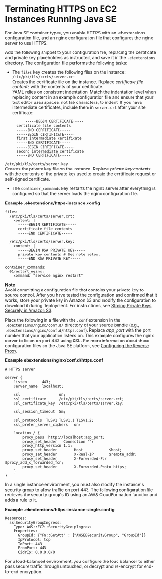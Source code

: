 # Terminating HTTPS on EC2 Instances Running Java SE<a name="https-singleinstance-java"></a>

For Java SE container types, you enable HTTPS with an \.ebextensions configuration file, and an nginx configuration file that configures the nginx server to use HTTPS\.

Add the following snippet to your configuration file, replacing the certificate and private key placeholders as instructed, and save it in the `.ebextensions` directory\. The configuration file performs the following tasks:

+ The `files` key creates the following files on the instance:  
`/etc/pki/tls/certs/server.crt`  
Creates the certificate file on the instance\. Replace *certificate file contents* with the contents of your certificate\.  
YAML relies on consistent indentation\. Match the indentation level when replacing content in an example configuration file and ensure that your text editor uses spaces, not tab characters, to indent\.
If you have intermediate certificates, include them in `server.crt` after your site certificate:  

  ```
        -----BEGIN CERTIFICATE-----
    certificate file contents
    -----END CERTIFICATE-----
    -----BEGIN CERTIFICATE-----
    first intermediate certificate
    -----END CERTIFICATE-----
    -----BEGIN CERTIFICATE-----
    second intermediate certificate
    -----END CERTIFICATE-----
  ```  
`/etc/pki/tls/certs/server.key`  
Creates the private key file on the instance\. Replace *private key contents* with the contents of the private key used to create the certificate request or self\-signed certificate\. 

+ The `container_commands` key restarts the nginx server after everything is configured so that the server loads the nginx configuration file\.

**Example \.ebextensions/https\-instance\.config**  

```
files:
  /etc/pki/tls/certs/server.crt:
    content: |
      -----BEGIN CERTIFICATE-----
      certificate file contents
      -----END CERTIFICATE-----
      
  /etc/pki/tls/certs/server.key:
    content: |
      -----BEGIN RSA PRIVATE KEY-----
      private key contents # See note below.
      -----END RSA PRIVATE KEY-----

container_commands:
  01restart_nginx:
    command: "service nginx restart"
```

**Note**  
Avoid committing a configuration file that contains your private key to source control\. After you have tested the configuration and confirmed that it works, store your private key in Amazon S3 and modify the configuration to download it during deployment\. For instructions, see [Storing Private Keys Securely in Amazon S3](https-storingprivatekeys.md)\.

Place the following in a file with the `.conf` extension in the `.ebextensions/nginx/conf.d/` directory of your source bundle \(e\.g\., `.ebextensions/nginx/conf.d/https.conf`\)\. Replace *app\_port* with the port number that your application listens on\. This example configures the nginx server to listen on port 443 using SSL\. For more information about these configuration files on the Java SE platform, see [Configuring the Reverse Proxy](java-se-nginx.md)\.

**Example ebextensions/nginx/conf\.d/https\.conf**  

```
# HTTPS server

server {
    listen       443;
    server_name  localhost;
    
    ssl                  on;
    ssl_certificate      /etc/pki/tls/certs/server.crt;
    ssl_certificate_key  /etc/pki/tls/certs/server.key;
    
    ssl_session_timeout  5m;
    
    ssl_protocols  TLSv1 TLSv1.1 TLSv1.2;
    ssl_prefer_server_ciphers   on;
    
    location / {
        proxy_pass  http://localhost:app_port;
        proxy_set_header   Connection "";
        proxy_http_version 1.1;
        proxy_set_header        Host            $host;
        proxy_set_header        X-Real-IP       $remote_addr;
        proxy_set_header        X-Forwarded-For $proxy_add_x_forwarded_for;
        proxy_set_header        X-Forwarded-Proto https;
    }
}
```

In a single instance environment, you must also modify the instance's security group to allow traffic on port 443\. The following configuration file retrieves the security group's ID using an AWS CloudFormation function and adds a rule to it\.

**Example \.ebextensions/https\-instance\-single\.config**  

```
Resources:
  sslSecurityGroupIngress: 
    Type: AWS::EC2::SecurityGroupIngress
    Properties:
      GroupId: {"Fn::GetAtt" : ["AWSEBSecurityGroup", "GroupId"]}
      IpProtocol: tcp
      ToPort: 443
      FromPort: 443
      CidrIp: 0.0.0.0/0
```

For a load\-balanced environment, you configure the load balancer to either pass secure traffic through untouched, or decrypt and re\-encrypt for end\-to\-end encryption\.